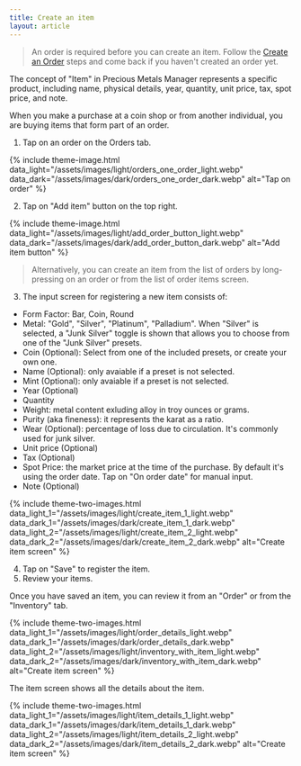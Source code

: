 ```yaml
---
title: Create an item
layout: article
---
```


> An order is required before you can create an item. Follow the [Create an Order](https://preciousmetalsmanager.com/help/create-order/) steps and come back if you haven't created an order yet.

The concept of "Item" in Precious Metals Manager represents a specific product, including name, physical details, year, quantity, unit price, tax, spot price, and note.

When you make a purchase at a coin shop or from another individual, you are buying items that form part of an order.

1) Tap on an order on the Orders tab.

{% include theme-image.html
   data_light="/assets/images/light/orders_one_order_light.webp"
   data_dark="/assets/images/dark/orders_one_order_dark.webp"
   alt="Tap on order" %}

2) Tap on "Add item" button on the top right.

{% include theme-image.html
   data_light="/assets/images/light/add_order_button_light.webp"
   data_dark="/assets/images/dark/add_order_button_dark.webp"
   alt="Add item button" %}

> Alternatively, you can create an item from the list of orders by long-pressing on an order or from the list of order items screen.

3) The input screen for registering a new item consists of:

* Form Factor: Bar, Coin, Round
* Metal: "Gold", "Silver", "Platinum", "Palladium". When "Silver" is selected, a "Junk Silver" toggle is shown that allows you to choose from one of the "Junk Silver" presets.
* Coin (Optional): Select from one of the included presets, or create your own one.
* Name (Optional): only avaiable if a preset is not selected.
* Mint (Optional): only avaiable if a preset is not selected.
* Year (Optional)
* Quantity
* Weight: metal content exluding alloy in troy ounces or grams.
* Purity (aka fineness): it represents the karat as a ratio.
* Wear (Optional): percentage of loss due to circulation. It's commonly used for junk silver.
* Unit price (Optional)
* Tax (Optional)
* Spot Price: the market price at the time of the purchase. By default it's using the order date. Tap on "On order date" for manual input.
* Note (Optional)


{% include theme-two-images.html
   data_light_1="/assets/images/light/create_item_1_light.webp"
   data_dark_1="/assets/images/dark/create_item_1_dark.webp"
   data_light_2="/assets/images/light/create_item_2_light.webp"
   data_dark_2="/assets/images/dark/create_item_2_dark.webp"
   alt="Create item screen" %}


4) Tap on "Save" to register the item.
5) Review your items.

Once you have saved an item, you can review it from an "Order" or from the "Inventory" tab.

{% include theme-two-images.html
   data_light_1="/assets/images/light/order_details_light.webp"
   data_dark_1="/assets/images/dark/order_details_dark.webp"
   data_light_2="/assets/images/light/inventory_with_item_light.webp"
   data_dark_2="/assets/images/dark/inventory_with_item_dark.webp"
   alt="Create item screen" %}

The item screen shows all the details about the item.

{% include theme-two-images.html
   data_light_1="/assets/images/light/item_details_1_light.webp"
   data_dark_1="/assets/images/dark/item_details_1_dark.webp"
   data_light_2="/assets/images/light/item_details_2_light.webp"
   data_dark_2="/assets/images/dark/item_details_2_dark.webp"
   alt="Create item screen" %}
